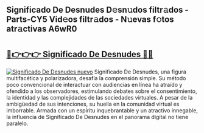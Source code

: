 ## Significado De Desnudes D𝚎sn𝚞dos filtr𝚊dos - Parts-CY5 Vid𝚎os filtr𝚊dos - N𝚞evas f𝚘tos atr𝚊ctivas A6wR0

# <h2><a href="http://mb36myv.tromn.icu/?c=Significado+De+Desnudes">🔗👉👉👉 Significado De Desnudes 🔗🔗</a></h2>

[![Significado De Desnudes nuevo](https://i.imgur.com/pEAQMta.gif)](http://mb36myv.tromn.icu/?c=Significado+De+Desnudes)
Significado De Desnudes, una figura multifacética y polarizadora, desafía la comprensión simple. Su método poco convencional de interactuar con audiencias en línea ha atraído y ofendido a los observadores, estimulando debates sobre el consentimiento, la identidad y las complejidades de las sociedades virtuales. A pesar de la ambigüedad de sus intenciones, su huella en la comunidad virtual es imborrable. Armada con un espíritu inquebrantable y un atractivo innegable, la influencia de Significado De Desnudes en el panorama digital no tiene paralelo.
